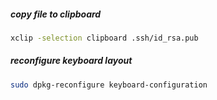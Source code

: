 ##### copy file to clipboard
```bash
xclip -selection clipboard .ssh/id_rsa.pub
```
##### reconfigure keyboard layout
```bash
sudo dpkg-reconfigure keyboard-configuration
```
